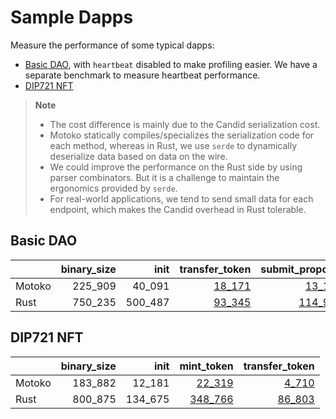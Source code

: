 # Sample Dapps

Measure the performance of some typical dapps:

* [Basic DAO](https://github.com/dfinity/examples/tree/master/motoko/basic_dao),
with `heartbeat` disabled to make profiling easier. We have a separate benchmark to measure heartbeat performance.
* [DIP721 NFT](https://github.com/dfinity/examples/tree/master/motoko/dip721-nft-container)

> **Note**
>
> * The cost difference is mainly due to the Candid serialization cost.
> * Motoko statically compiles/specializes the serialization code for each method, whereas in Rust, we use `serde` to dynamically deserialize data based on data on the wire.
> * We could improve the performance on the Rust side by using parser combinators. But it is a challenge to maintain the ergonomics provided by `serde`.
> * For real-world applications, we tend to send small data for each endpoint, which makes the Candid overhead in Rust tolerable.


## Basic DAO

| |binary_size|init|transfer_token|submit_proposal|vote_proposal|
|--|--:|--:|--:|--:|--:|
|Motoko|225_909|40_091|[18_171](Motoko_dao_transfer.svg)|[13_188](Motoko_submit_proposal.svg)|[14_106](Motoko_vote.svg)|
|Rust|750_235|500_487|[93_345](Rust_dao_transfer.svg)|[114_984](Rust_submit_proposal.svg)|[124_724](Rust_vote.svg)|

## DIP721 NFT

| |binary_size|init|mint_token|transfer_token|
|--|--:|--:|--:|--:|
|Motoko|183_882|12_181|[22_319](Motoko_nft_mint.svg)|[4_710](Motoko_nft_transfer.svg)|
|Rust|800_875|134_675|[348_766](Rust_nft_mint.svg)|[86_803](Rust_nft_transfer.svg)|
